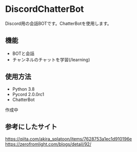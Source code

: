 # DiscordChatterBot

Discord用の会話BOTです。ChatterBotを使用します。

## 機能
- BOTと会話
- チャンネルのチャットを学習(/learning)

## 使用方法
- Python 3.8
- Pycord 2.0.0rc1
- ChatterBot 

作成中

## 参考にしたサイト
https://qiita.com/akira_splatoon/items/7628753a1ec1d910196e
https://zerofromlight.com/blogs/detail/92/
